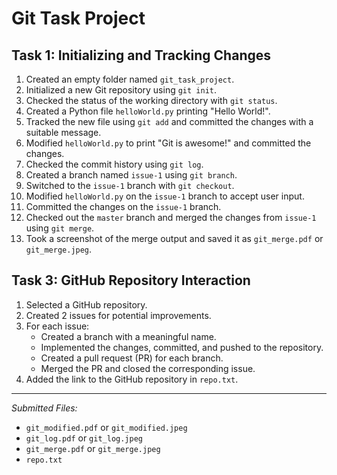 # Git Task Project

## Task 1: Initializing and Tracking Changes

1. Created an empty folder named `git_task_project`.
2. Initialized a new Git repository using `git init`.
3. Checked the status of the working directory with `git status`.
4. Created a Python file `helloWorld.py` printing "Hello World!".
5. Tracked the new file using `git add` and committed the changes with a suitable message.
6. Modified `helloWorld.py` to print "Git is awesome!" and committed the changes.
7. Checked the commit history using `git log`.
8. Created a branch named `issue-1` using `git branch`.
9. Switched to the `issue-1` branch with `git checkout`.
10. Modified `helloWorld.py` on the `issue-1` branch to accept user input.
11. Committed the changes on the `issue-1` branch.
12. Checked out the `master` branch and merged the changes from `issue-1` using `git merge`.
13. Took a screenshot of the merge output and saved it as `git_merge.pdf` or `git_merge.jpeg`.

## Task 3: GitHub Repository Interaction

1. Selected a GitHub repository.
2. Created 2 issues for potential improvements.
3. For each issue:
   - Created a branch with a meaningful name.
   - Implemented the changes, committed, and pushed to the repository.
   - Created a pull request (PR) for each branch.
   - Merged the PR and closed the corresponding issue.
4. Added the link to the GitHub repository in `repo.txt`.

---

*Submitted Files:*
- `git_modified.pdf` or `git_modified.jpeg`
- `git_log.pdf` or `git_log.jpeg`
- `git_merge.pdf` or `git_merge.jpeg`
- `repo.txt`

